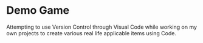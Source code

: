 # Demo Game 

Attempting to use Version Control through Visual Code while 
working on my own projects to create various real life applicable items using Code.
